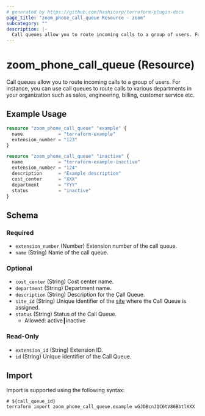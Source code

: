 ```yaml
---
# generated by https://github.com/hashicorp/terraform-plugin-docs
page_title: "zoom_phone_call_queue Resource - zoom"
subcategory: ""
description: |-
  Call queues allow you to route incoming calls to a group of users. For instance, you can use call queues to route calls to various departments in your organization such as sales, engineering, billing, customer service etc.
---
```


# zoom_phone_call_queue (Resource)

Call queues allow you to route incoming calls to a group of users. For instance, you can use call queues to route calls to various departments in your organization such as sales, engineering, billing, customer service etc.

## Example Usage

```terraform
resource "zoom_phone_call_queue" "example" {
  name             = "terraform-example"
  extension_number = "123"
}

resource "zoom_phone_call_queue" "inactive" {
  name             = "terraform-example-inactive"
  extension_number = "124"
  description      = "Example description"
  cost_center      = "XXX"
  department       = "YYY"
  status           = "inactive"
}
```

<!-- schema generated by tfplugindocs -->
## Schema

### Required

- `extension_number` (Number) Extension number of the call queue.
- `name` (String) Name of the call queue.

### Optional

- `cost_center` (String) Cost center name.
- `department` (String) Department name.
- `description` (String) Description for the Call Queue.
- `site_id` (String) Unique identifier of the [site](https://support.zoom.us/hc/en-us/articles/360020809672-Managing-Multiple-Sites) where the Call Queue is assigned.
- `status` (String) Status of the Call Queue.
  - Allowed: active┃inactive

### Read-Only

- `extension_id` (String) Extension ID.
- `id` (String) Unique identifier of the Call Queue.

## Import

Import is supported using the following syntax:

```shell
# ${call_queue_id}
terraform import zoom_phone_call_queue.example wGJDBcnJQC6tV86BbtlXXX
```
